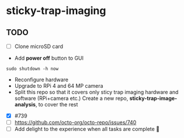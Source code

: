 # sticky-trap-imaging

## TODO

- [ ] Clone microSD card
* Add **power off** button to GUI
```
sudo shutdown -h now
```
* Reconfigure hardware
* Upgrade to RPi 4 and 64 MP camera
* Split this repo so that it covers only sticy trap imaging hardware and software (RPi+camera etc.) Create a new repo, **sticky-trap-image-analysis**, to cover the rest

- [x] #739
- [ ] https://github.com/octo-org/octo-repo/issues/740
- [ ] Add delight to the experience when all tasks are complete :tada:
